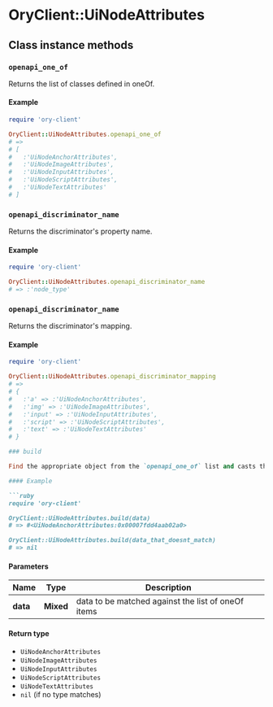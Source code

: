 # OryClient::UiNodeAttributes

## Class instance methods

### `openapi_one_of`

Returns the list of classes defined in oneOf.

#### Example

```ruby
require 'ory-client'

OryClient::UiNodeAttributes.openapi_one_of
# =>
# [
#   :'UiNodeAnchorAttributes',
#   :'UiNodeImageAttributes',
#   :'UiNodeInputAttributes',
#   :'UiNodeScriptAttributes',
#   :'UiNodeTextAttributes'
# ]
```

### `openapi_discriminator_name`

Returns the discriminator's property name.

#### Example

```ruby
require 'ory-client'

OryClient::UiNodeAttributes.openapi_discriminator_name
# => :'node_type'
```

### `openapi_discriminator_name`

Returns the discriminator's mapping.

#### Example

```ruby
require 'ory-client'

OryClient::UiNodeAttributes.openapi_discriminator_mapping
# =>
# {
#   :'a' => :'UiNodeAnchorAttributes',
#   :'img' => :'UiNodeImageAttributes',
#   :'input' => :'UiNodeInputAttributes',
#   :'script' => :'UiNodeScriptAttributes',
#   :'text' => :'UiNodeTextAttributes'
# }

### build

Find the appropriate object from the `openapi_one_of` list and casts the data into it.

#### Example

```ruby
require 'ory-client'

OryClient::UiNodeAttributes.build(data)
# => #<UiNodeAnchorAttributes:0x00007fdd4aab02a0>

OryClient::UiNodeAttributes.build(data_that_doesnt_match)
# => nil
```

#### Parameters

| Name | Type | Description |
| ---- | ---- | ----------- |
| **data** | **Mixed** | data to be matched against the list of oneOf items |

#### Return type

- `UiNodeAnchorAttributes`
- `UiNodeImageAttributes`
- `UiNodeInputAttributes`
- `UiNodeScriptAttributes`
- `UiNodeTextAttributes`
- `nil` (if no type matches)

